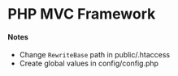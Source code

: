 # PHP MVC Framework

#### Notes

- Change `RewriteBase` path in public/.htaccess
- Create global values in config/config.php
